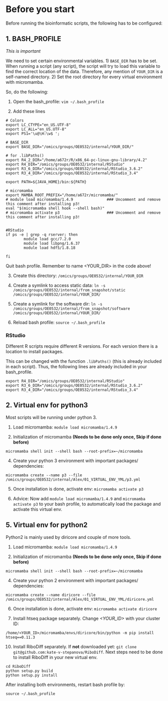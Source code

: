 # Before you start

Before running the bioinformatic scripts, the following has to be configured:

## 1. BASH_PROFILE

*This is important*

We need to set certain environmental variables. 1) `BASE_DIR` has to be set. When running a script (any script), the script will try to load this variable to find the correct location of the data. Therefore, any mention of `YOUR_DIR` is a self-named directory. 2) Set the root directory for every virtual environment with micromamba.

So, do the following:

1. Open the bash_profile: `vim ~/.bash_profile`

2. Add these lines 

```
# Colors
export LC_CTYPE="en_US.UTF-8"
export LC_ALL="en_US.UTF-8"
export PS1='\u@\H:\w$ ';

# BASE_DIR
export BASE_DIR="/omics/groups/OE0532/internal/YOUR_DIR/"

# for .libPaths()
export R4_2_DIR="/home/a672r/R/x86_64-pc-linux-gnu-library/4.2"
export R4_DIR="/omics/groups/OE0532/internal/RStudio"
export R3_6_DIR="/omics/groups/OE0532/internal/RStudio_3.6.2"
export R3_4_DIR="/omics/groups/OE0532/internal/RStudio_3.4"

export PATH=${JAVA_HOME}/bin:${PATH}

# micromamba
export MAMBA_ROOT_PREFIX="/home/a672r/micromamba/"
# module load micromamba/1.4.9               ### Uncomment and remove this comment after installing p3!
eval "$(micromamba shell hook --shell bash)"
# micromamba activate p3                     ### Uncomment and remove this comment after installing p3!


#RStudio
if ps -e | grep -q rserver; then
        module load gcc/7.2.0
        module load libpng/1.6.37
        module load hdf5/1.8.18

fi
```


Quit bash profile. Remember to name <YOUR_DIR> in the code above!

3. Create this directory: `/omics/groups/OE0532/internal/YOUR_DIR`

4. Create a symlink to access static data: `ln -s /omics/groups/OE0532/internal/from_snapshot/static /omics/groups/OE0532/internal/YOUR_DIR/`

5. Create a symlink for the software dir: `ln -s  /omics/groups/OE0532/internal/from_snapshot/software /omics/groups/OE0532/internal/YOUR_DIR/`

6. Reload bash profile: `source ~/.bash_profile`


### RStudio

Different R scripts require different R versions. For each version there is a location to install packages. 

This can be changed with the function `.libPaths()` (this is already included in each script). Thus, the following lines are already included in your bash_profile. 

```
export R4_DIR="/omics/groups/OE0532/internal/RStudio"
export R3_6_DIR="/omics/groups/OE0532/internal/RStudio_3.6.2"
export R3_4_DIR="/omics/groups/OE0532/internal/RStudio_3.4"
```


## 2. Virtual env for python3

Most scripts will be running under python 3.

1. Load micromamba: `module load micromamba/1.4.9`

2. Initialization of micromamba **(Needs to be done only once, Skip if done before)**
```
micromamba shell init --shell bash --root-prefix=~/micromamba
```

4. Create your python 3 environment with important packages/ dependencies:
```
micromamba create --name p3 --file /omics/groups/OE0532/internal/Alex/01_VIRTUAL_ENV_YML/p3.yml
```

5. Once installation is done, activate env: `micromamba activate p3`

6. Advice: Now add `module load micromamba/1.4.9` and `micromamba activate p3` to your bash profile, to automatically load the package and activate this virtual env.



## 5. Virtual env for python2

Python2 is mainly used by diricore and couple of more tools.

1. Load micromamba: `module load micromamba/1.4.9`

2. Initialization of micromamba **(Needs to be done only once, Skip if done before)**
```
micromamba shell init --shell bash --root-prefix=~/micromamba
```

4. Create your python 2 environment with important packages/ dependencies:
```
micromamba create --name diricore --file /omics/groups/OE0532/internal/Alex/01_VIRTUAL_ENV_YML/diricore.yml
```

6. Once installation is done, activate env: `micromamba activate diricore`

7. Install htseq package separately. Change *<YOUR_ID>* with your cluster ID:
```
/home/<YOUR_ID>/micromamba/envs/diricore/bin/python -m pip install htseq==0.11.3
```

10. Install RiboDiff separately. If **not** downloaded yet: `git clone git@github.com:kate-v-stepanova/RiboDiff`.
Next steps need to be done to install RiboDiff in your new virtual env.
```
cd RiboDiff
python setup.py build
python setup.py install
```

After installing both environments, restart bash profile by: 
```
source ~/.bash_profile
```






